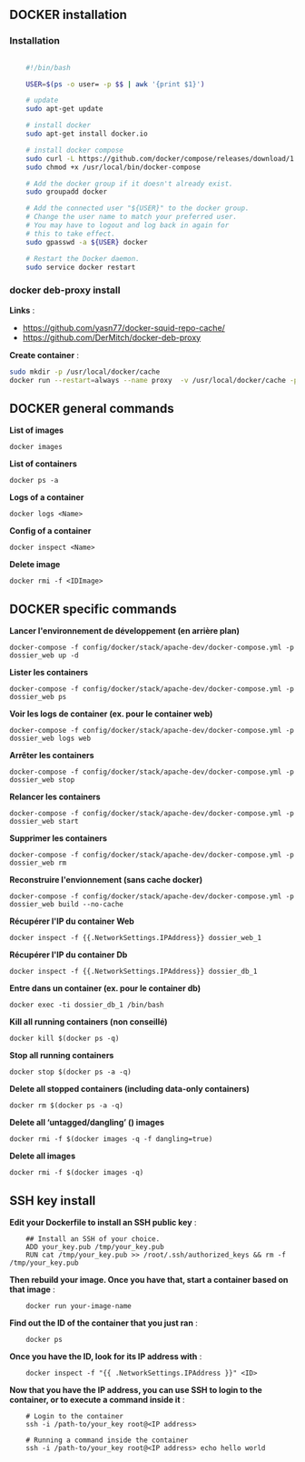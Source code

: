 ## DOCKER installation

### Installation

``` bash

    #!/bin/bash

    USER=$(ps -o user= -p $$ | awk '{print $1}')

    # update
    sudo apt-get update

    # install docker
    sudo apt-get install docker.io

    # install docker compose
    sudo curl -L https://github.com/docker/compose/releases/download/1.1.0/docker-compose-`uname -s`-`uname -m` > /usr/local/bin/docker-compose
    sudo chmod +x /usr/local/bin/docker-compose

    # Add the docker group if it doesn't already exist.
    sudo groupadd docker

    # Add the connected user "${USER}" to the docker group.
    # Change the user name to match your preferred user.
    # You may have to logout and log back in again for
    # this to take effect.
    sudo gpasswd -a ${USER} docker

    # Restart the Docker daemon.
    sudo service docker restart

```

### docker deb-proxy install

**Links** :

* https://github.com/yasn77/docker-squid-repo-cache/
* https://github.com/DerMitch/docker-deb-proxy

**Create container** :

``` bash
sudo mkdir -p /usr/local/docker/cache
docker run --restart=always --name proxy  -v /usr/local/docker/cache -p 3131:8000 pmoust/squid-deb-proxy
```

## DOCKER general commands

**List of images**
```
docker images
```

**List of containers**
```
docker ps -a
```

**Logs of a container**
```
docker logs <Name>
```

**Config of a container**
```
docker inspect <Name>
```

**Delete image**
```
docker rmi -f <IDImage>
```




## DOCKER specific commands

**Lancer l'environnement de développement (en arrière plan)**
```
docker-compose -f config/docker/stack/apache-dev/docker-compose.yml -p dossier_web up -d 
```

**Lister les containers**
```
docker-compose -f config/docker/stack/apache-dev/docker-compose.yml -p dossier_web ps 
```

**Voir les logs de container (ex. pour le container web)**
```
docker-compose -f config/docker/stack/apache-dev/docker-compose.yml -p dossier_web logs web 
```

**Arrêter les containers**
```
docker-compose -f config/docker/stack/apache-dev/docker-compose.yml -p dossier_web stop 
```

**Relancer les containers**
```
docker-compose -f config/docker/stack/apache-dev/docker-compose.yml -p dossier_web start 
```

**Supprimer les containers**
```
docker-compose -f config/docker/stack/apache-dev/docker-compose.yml -p dossier_web rm 
```

**Reconstruire l'envionnement (sans cache docker)**
```
docker-compose -f config/docker/stack/apache-dev/docker-compose.yml -p dossier_web build --no-cache 
```

**Récupérer l'IP du container Web**
```
docker inspect -f {{.NetworkSettings.IPAddress}} dossier_web_1
```

**Récupérer l'IP du container Db**
```
docker inspect -f {{.NetworkSettings.IPAddress}} dossier_db_1
```

**Entre dans un container (ex. pour le container db)**
```
docker exec -ti dossier_db_1 /bin/bash
```

**Kill all running containers (non conseillé)**
```
docker kill $(docker ps -q)
```

**Stop all running containers**
```
docker stop $(docker ps -a -q)
```

**Delete all stopped containers (including data-only containers)**
```
docker rm $(docker ps -a -q)
```

**Delete all ‘untagged/dangling’ (<none>) images**
```
docker rmi -f $(docker images -q -f dangling=true)
```

**Delete all images**
```
docker rmi -f $(docker images -q)
```


## SSH key install

**Edit your Dockerfile to install an SSH public key** :

```
    ## Install an SSH of your choice.
    ADD your_key.pub /tmp/your_key.pub
    RUN cat /tmp/your_key.pub >> /root/.ssh/authorized_keys && rm -f /tmp/your_key.pub
```

**Then rebuild your image. Once you have that, start a container based on that image** :

```
    docker run your-image-name
```

**Find out the ID of the container that you just ran** :

```
    docker ps
```

**Once you have the ID, look for its IP address with** :

```
    docker inspect -f "{{ .NetworkSettings.IPAddress }}" <ID>
```

**Now that you have the IP address, you can use SSH to login to the container, or to execute a command inside it** :

```
    # Login to the container
    ssh -i /path-to/your_key root@<IP address>

    # Running a command inside the container
    ssh -i /path-to/your_key root@<IP address> echo hello world
```

